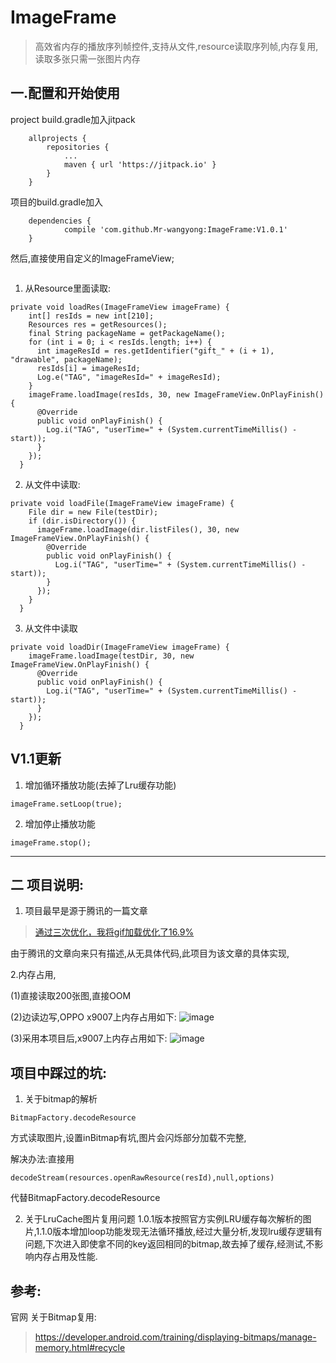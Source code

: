 # ImageFrame
>高效省内存的播放序列帧控件,支持从文件,resource读取序列帧,内存复用,读取多张只需一张图片内存

## 一.配置和开始使用

project build.gradle加入jitpack
```
	allprojects {
		repositories {
			...
			maven { url 'https://jitpack.io' }
		}
	}
```

项目的build.gradle加入
```
	dependencies {
	        compile 'com.github.Mr-wangyong:ImageFrame:V1.0.1'
	}
```
然后,直接使用自定义的ImageFrameView;
```

```




1. 从Resource里面读取:
```
private void loadRes(ImageFrameView imageFrame) {
    int[] resIds = new int[210];
    Resources res = getResources();
    final String packageName = getPackageName();
    for (int i = 0; i < resIds.length; i++) {
      int imageResId = res.getIdentifier("gift_" + (i + 1), "drawable", packageName);
      resIds[i] = imageResId;
      Log.e("TAG", "imageResId=" + imageResId);
    }
    imageFrame.loadImage(resIds, 30, new ImageFrameView.OnPlayFinish() {
      @Override
      public void onPlayFinish() {
        Log.i("TAG", "userTime=" + (System.currentTimeMillis() - start));
      }
    });
  }
```

2. 从文件中读取:

```
private void loadFile(ImageFrameView imageFrame) {
    File dir = new File(testDir);
    if (dir.isDirectory()) {
      imageFrame.loadImage(dir.listFiles(), 30, new ImageFrameView.OnPlayFinish() {
        @Override
        public void onPlayFinish() {
          Log.i("TAG", "userTime=" + (System.currentTimeMillis() - start));
        }
      });
    }
  }
```


3. 从文件中读取

```
private void loadDir(ImageFrameView imageFrame) {
    imageFrame.loadImage(testDir, 30, new ImageFrameView.OnPlayFinish() {
      @Override
      public void onPlayFinish() {
        Log.i("TAG", "userTime=" + (System.currentTimeMillis() - start));
      }
    });
  }
```
## V1.1更新
1. 增加循环播放功能(去掉了Lru缓存功能)
```
imageFrame.setLoop(true);
```
2. 增加停止播放功能
```
imageFrame.stop();
```

---

## 二 项目说明:
1. 项目最早是源于腾讯的一篇文章

> [通过三次优化，我将gif加载优化了16.9%](http://wetest.qq.com/lab/view/277.html)

由于腾讯的文章向来只有描述,从无具体代码,此项目为该文章的具体实现,

2.内存占用,

(1)直接读取200张图,直接OOM

(2)边读边写,OPPO x9007上内存占用如下:
![image](read.png)

(3)采用本项目后,x9007上内存占用如下:
![image](cache.png)

## 项目中踩过的坑:
1. 关于bitmap的解析
```
BitmapFactory.decodeResource
```
方式读取图片,设置inBitmap有坑,图片会闪烁部分加载不完整,

解决办法:直接用

```
decodeStream(resources.openRawResource(resId),null,options)
```
代替BitmapFactory.decodeResource

2. 关于LruCache图片复用问题
1.0.1版本按照官方实例LRU缓存每次解析的图片,1.1.0版本增加loop功能发现无法循环播放,经过大量分析,发现lru缓存逻辑有问题,下次进入即使拿不同的key返回相同的bitmap,故去掉了缓存,经测试,不影响内存占用及性能.


## 参考:
官网 关于Bitmap复用:
> https://developer.android.com/training/displaying-bitmaps/manage-memory.html#recycle
